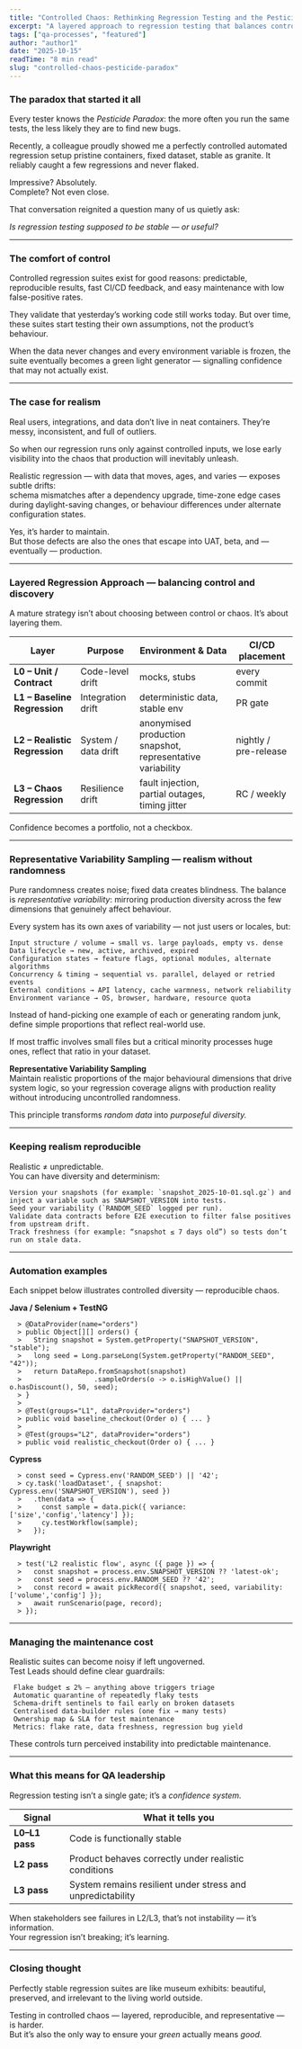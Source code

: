 ```yaml
---
title: "Controlled Chaos: Rethinking Regression Testing and the Pesticide Paradox"
excerpt: "A layered approach to regression testing that balances control and realism, helping QA teams detect meaningful defects before they reach production."
tags: ["qa-processes", "featured"]
author: "author1"
date: "2025-10-15"
readTime: "8 min read"
slug: "controlled-chaos-pesticide-paradox"
---
```


### The paradox that started it all

Every tester knows the *Pesticide Paradox*: the more often you run the same tests, the less likely they are to find new bugs.  

Recently, a colleague proudly showed me a perfectly controlled automated regression setup      pristine containers, fixed dataset, stable as granite. It reliably caught a few regressions and never flaked.

Impressive? Absolutely.  
Complete? Not even close.

That conversation reignited a question many of us quietly ask:  

*Is regression testing supposed to be stable — or useful?*

---

### The comfort of control

Controlled regression suites exist for good reasons: predictable, reproducible results, fast CI/CD feedback, and easy maintenance with low false-positive rates.  

They validate that yesterday’s working code still works today. But over time, these suites start testing their own assumptions, not the product’s behaviour.  

When the data never changes and every environment variable is frozen, the suite eventually becomes a green light generator — signalling confidence that may not actually exist.

---

### The case for realism

Real users, integrations, and data don’t live in neat containers. They’re messy, inconsistent, and full of outliers.  

So when our regression runs only against controlled inputs, we lose early visibility into the chaos that production will inevitably unleash.

Realistic regression — with data that moves, ages, and varies — exposes subtle drifts:  
schema mismatches after a dependency upgrade, time-zone edge cases during daylight-saving changes, or behaviour differences under alternate configuration states.  

Yes, it’s harder to maintain.  
But those defects are also the ones that escape into UAT, beta, and — eventually — production.

---

### Layered Regression Approach — balancing control and discovery

A mature strategy isn’t about choosing between control or chaos. It’s about layering them.

| Layer | Purpose | Environment & Data | CI/CD placement |
|-------|----------|--------------------|-----------------|
| **L0 – Unit / Contract** | Code-level drift | mocks, stubs | every commit |
| **L1 – Baseline Regression** | Integration drift | deterministic data, stable env | PR gate |
| **L2 – Realistic Regression** | System / data drift | anonymised production snapshot, representative variability | nightly / pre-release |
| **L3 – Chaos Regression** | Resilience drift | fault injection, partial outages, timing jitter | RC / weekly |

Confidence becomes a portfolio, not a checkbox.

---

### Representative Variability Sampling — realism without randomness

Pure randomness creates noise; fixed data creates blindness. The balance is *representative variability*: mirroring production diversity across the few dimensions that genuinely affect behaviour.

Every system has its own axes of variability — not just users or locales, but:  

    Input structure / volume → small vs. large payloads, empty vs. dense  
    Data lifecycle → new, active, archived, expired  
    Configuration states → feature flags, optional modules, alternate algorithms  
    Concurrency & timing → sequential vs. parallel, delayed or retried events  
    External conditions → API latency, cache warmness, network reliability  
    Environment variance → OS, browser, hardware, resource quota  

Instead of hand-picking one example of each or generating random junk, define simple proportions that reflect real-world use.  

If most traffic involves small files but a critical minority processes huge ones, reflect that ratio in your dataset.

**Representative Variability Sampling**  
Maintain realistic proportions of the major behavioural dimensions that drive system logic, so your regression coverage aligns with production reality without introducing uncontrolled randomness.  

This principle transforms *random data* into *purposeful diversity.*

---

### Keeping realism reproducible

Realistic ≠ unpredictable.  
You can have diversity and determinism:

    Version your snapshots (for example: `snapshot_2025-10-01.sql.gz`) and inject a variable such as SNAPSHOT_VERSION into tests.  
    Seed your variability (`RANDOM_SEED` logged per run).  
    Validate data contracts before E2E execution to filter false positives from upstream drift.  
    Track freshness (for example: “snapshot ≤ 7 days old”) so tests don’t run on stale data.

---

### Automation examples

Each snippet below illustrates controlled diversity — reproducible chaos.  

**Java / Selenium + TestNG**

      > @DataProvider(name="orders")  
      > public Object[][] orders() {  
      >   String snapshot = System.getProperty("SNAPSHOT_VERSION", "stable");  
      >   long seed = Long.parseLong(System.getProperty("RANDOM_SEED", "42"));  
      >   return DataRepo.fromSnapshot(snapshot)  
      >                  .sampleOrders(o -> o.isHighValue() || o.hasDiscount(), 50, seed);  
      > }  
      >  
      > @Test(groups="L1", dataProvider="orders")  
      > public void baseline_checkout(Order o) { ... }  
      >  
      > @Test(groups="L2", dataProvider="orders")  
      > public void realistic_checkout(Order o) { ... }

**Cypress**

      > const seed = Cypress.env('RANDOM_SEED') || '42';  
      > cy.task('loadDataset', { snapshot: Cypress.env('SNAPSHOT_VERSION'), seed })  
      >   .then(data => {  
      >     const sample = data.pick({ variance: ['size','config','latency'] });  
      >     cy.testWorkflow(sample);  
      >   });

**Playwright**

      > test('L2 realistic flow', async ({ page }) => {  
      >   const snapshot = process.env.SNAPSHOT_VERSION ?? 'latest-ok';  
      >   const seed = process.env.RANDOM_SEED ?? '42';  
      >   const record = await pickRecord({ snapshot, seed, variability:['volume','config'] });  
      >   await runScenario(page, record);  
      > });

---

### Managing the maintenance cost

Realistic suites can become noisy if left ungoverned.  
Test Leads should define clear guardrails:  

     Flake budget ≤ 2% — anything above triggers triage  
     Automatic quarantine of repeatedly flaky tests  
     Schema-drift sentinels to fail early on broken datasets  
     Centralised data-builder rules (one fix → many tests)  
     Ownership map & SLA for test maintenance  
     Metrics: flake rate, data freshness, regression bug yield  

These controls turn perceived instability into predictable maintenance.

---

### What this means for QA leadership

Regression testing isn’t a single gate; it’s a *confidence system.*

| Signal | What it tells you |
|---------|-------------------|
| **L0–L1 pass** | Code is functionally stable |
| **L2 pass** | Product behaves correctly under realistic conditions |
| **L3 pass** | System remains resilient under stress and unpredictability |

When stakeholders see failures in L2/L3, that’s not instability — it’s information.  
Your regression isn’t breaking; it’s learning.

---

### Closing thought

Perfectly stable regression suites are like museum exhibits: beautiful, preserved, and irrelevant to the living world outside.  

Testing in controlled chaos — layered, reproducible, and representative — is harder.  
But it’s also the only way to ensure your *green* actually means *good.*
